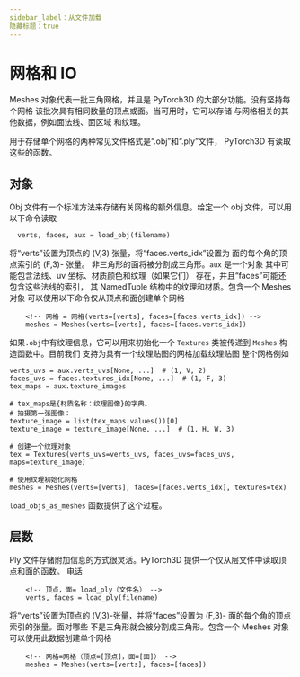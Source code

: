 ```yaml
---
sidebar_label：从文件加载
隐藏标题：true
---
```


# 网格和 IO

Meshes 对象代表一批三角网格，并且是
PyTorch3D 的大部分功能。没有坚持每个网格
该批次具有相同数量的顶点或面。当可用时，它可以存储
与网格相关的其他数据，例如面法线、面区域
和纹理。

用于存储单个网格的两种常见文件格式是“.obj”和“.ply”文件，
PyTorch3D 有读取这些的函数。

## 对象

Obj 文件有一个标准方法来存储有关网格的额外信息。给定一个
obj 文件，可以用以下命令读取

````
  verts, faces, aux = load_obj(filename)
````

将“verts”设置为顶点的 (V,3) 张量，将“faces.verts_idx”设置为
面的每个角的顶点索引的 (F,3)- 张量。
非三角形的面将被分割成三角形。`aux` 是一个对象
其中可能包含法线、uv 坐标、材质颜色和纹理（如果它们）
存在，并且“faces”可能还包含这些法线的索引，
其 NamedTuple 结构中的纹理和材质。包含一个 Meshes 对象
可以使用以下命令仅从顶点和面创建单个网格
````
    <!-- 网格 = 网格(verts=[verts], faces=[faces.verts_idx]) -->
    meshes = Meshes(verts=[verts], faces=[faces.verts_idx])
````

如果`.obj`中有纹理信息，它可以用来初始化一个
`Textures` 类被传递到 `Meshes` 构造函数中。目前我们
支持为具有一个纹理贴图的网格加载纹理贴图
整个网格例如

````
verts_uvs = aux.verts_uvs[None, ...]  # (1, V, 2)
faces_uvs = faces.textures_idx[None, ...]  # (1, F, 3)
tex_maps = aux.texture_images

# tex_maps是{材质名称：纹理图像}的字典。
# 拍摄第一张图像：
texture_image = list(tex_maps.values())[0]
texture_image = texture_image[None, ...]  # (1, H, W, 3)

# 创建一个纹理对象
tex = Textures(verts_uvs=verts_uvs, faces_uvs=faces_uvs, maps=texture_image)

# 使用纹理初始化网格
meshes = Meshes(verts=[verts], faces=[faces.verts_idx], textures=tex)
````

`load_objs_as_meshes` 函数提供了这个过程。

## 层数

Ply 文件存储附加信息的方式很灵活。PyTorch3D
提供一个仅从层文件中读取顶点和面的函数。
电话
````
    <!-- 顶点，面= load_ply（文件名） -->
    verts, faces = load_ply(filename)
````
将“verts”设置为顶点的 (V,3)-张量，并将“faces”设置为 (F,3)-
面的每个角的顶点索引的张量。面对哪些
不是三角形就会被分割成三角形。包含一个 Meshes 对象
可以使用此数据创建单个网格
````
    <!-- 网格=网格（顶点=[顶点]，面=[面]） -->
    meshes = Meshes(verts=[verts], faces=[faces])
````